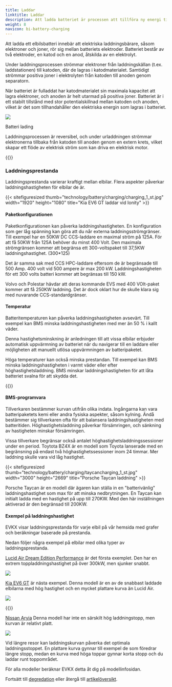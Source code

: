 ```yaml
---
title: Laddar
linktitle: Laddar
description: Att ladda batteriet är processen att tillföra ny energi till batteriet.
weight: 8
navicon: bi-battery-charging
---
```

<!-- markdownlint-disable MD033 -->
Att ladda ett elbilsbatteri innebär att elektriska laddningsbärare, såsom elektroner och joner, rör sig mellan batteriets elektroder. Batteriet består av två elektroder, en katod och en anod, åtskilda av en elektrolyt.

Under laddningsprocessen strömmar elektroner från laddningskällan (t.ex. laddstationen) till katoden, där de lagras i katodmaterialet. Samtidigt strömmar positiva joner i elektrolyten från katoden till anoden genom separatorn.

När batteriet är fulladdat har katodmaterialet sin maximala kapacitet att lagra elektroner, och anoden är helt utarmad på positiva joner. Batteriet är i ett stabilt tillstånd med stor potentialskillnad mellan katoden och anoden, vilket är det som tillhandahåller den elektriska energin som lagras i batteriet.

<figur>
<img src="batteryconceptcharging.drawio.svg" class="img-fluid mx-auto d-block">
<figcaption>
         <p class="lead text-center fw-semibold">
             Batteri lading
         </p>
     </figcaption>
</figur>

Laddningsprocessen är reversibel, och under urladdningen strömmar elektronerna tillbaka från katoden till anoden genom en extern krets, vilket skapar ett flöde av elektrisk ström som kan driva en elektrisk motor.

{{<evkxdisplayaddarticle />}}

### Laddningsprestanda

Laddningsprestanda varierar kraftigt mellan elbilar. Flera aspekter påverkar laddningshastigheten för elbilar de är.

{{< sitefiguresized thumb="technology/battery/charging/charging_1_st.jpg" width="1920" height="1080" title="Kia EV6 GT laddar vid Ionity" >}}

#### Paketkonfigurationen

Paketkonfigurationen kan påverka laddningshastigheten. En konfiguration som ger låg spänning kan göra att du når externa laddningsströmgränser. Till exempel har en 50KW DC CCS-laddare en maximal ström på 125A. För att få 50KW från 125A behöver du minst 400 Volt. Den maximala strömgränsen kommer att begränsa ett 300-voltspaket till 37,5KW laddningshastighet. (300*125)

Det är samma sak med CCS HPC-laddare eftersom de är begränsade till 500 Amp. 400 volt vid 500 ampere är max 200 kW. Laddningshastigheten för ett 300 volts batteri kommer att begränsas till 150 kW.

Volvo och Polestar hävdar att deras kommande EVS med 400 VOlt-paket kommer att få 250KW laddning. Det är dock oklart hur de skulle klara sig med nuvarande CCS-standardgränser.

#### Temperatur

Batteritemperaturen kan påverka laddningshastigheten avsevärt. Till exempel kan BMS minska laddningshastigheten med mer än 50 % i kallt väder.

Denna hastighetsminskning är anledningen till att vissa elbilar erbjuder automatisk uppvärmning av batteriet när du navigerar till en laddare eller möjligheten att manuellt utlösa uppvärmningen av batteripaketet.

Höga temperaturer kan också minska prestandan. Till exempel kan BMS minska laddningshastigheten i varmt väder eller efter höghastighetsladdning. BMS minskar laddningshastigheten för att låta batteriet svalna för att skydda det.

{{<evkxdisplayaddarticle />}}

#### BMS-programvara

Tillverkaren bestämmer kurvan utifrån olika indata. Ingångarna kan vara batteripaketets kemi eller andra fysiska aspekter, såsom kylning. Ändå bestämmer sig tillverkaren ofta för att balansera laddningshastigheten med batteritiden. Höghastighetsladdning påverkar försämringen, och sänkning av hastigheten minskar försämringen.

Vissa tillverkare begränsar också antalet höghastighetsladdningssessioner under en period. Toytota BZ4X är en modell som Toyota lanserade med en begränsning på endast två höghastighetssessioner inom 24 timmar. Mer laddning skulle vara vid låg hastighet.

{{< sitefiguresized thumb="technology/battery/charging/taycancharging_1_st.jpg" width="3000" height="2669" title="Porsche Taycan laddning" >}}

Porsche Taycan är en modell där ägaren kan ställa in en "batterivänlig" laddningshastighet som max för att minska nedbrytningen. En Taycan kan initialt ladda med en hastighet på upp till 270KW. Med den här inställningen aktiverad är den begränsad till 200KW.

#### Exempel på laddningshastighet

EVKX visar laddningsprestanda för varje elbil på vår hemsida med grafer och beräkningar baserade på prestanda.

Nedan följer några exempel på elbilar med olika typer av laddningsprestanda.

[Lucid Air Dream Edition Performance](/models/lucid/air/air_dream_edition_performance/chargingcurve/) är det första exemplet. Den har en extrem toppladdningshastighet på över 300kW, men sjunker snabbt.

<img src="/models/lucid/air/air_dream_edition_performance/chargingcurve.svg" class="img-fluid">

[Kia EV6 GT](/models/kia/ev6/ev6_gt/chargingcurve7/) är nästa exempel. Denna modell är en av de snabbast laddade elbilarna med hög hastighet och en mycket plattare kurva än Lucid Air.

<img src="/models/kia/ev6/ev6_gt/chargingcurve.svg" class="img-fluid">

{{<evkxdisplayaddarticle />}}

[Nissan Aryia](/models/nissan/ariya/ariya_87kwh_e-4orce/chargingcurve/) Denna modell har inte en särskilt hög laddningstopp, men kurvan är relativt platt.

<img src="/models/nissan/ariya/ariya_87kwh_e-4orce/chargingcurve.svg" class="img-fluid">

Vid längre resor kan laddningskurvan påverka det optimala laddningsstoppet. En plattare kurva gynnar till exempel de som föredrar längre stopp, medan en kurva med höga toppar gynnar korta stopp och du laddar runt toppområdet.

För alla modeller beräknar EVKX detta åt dig på modellinfosidan.

Fortsätt till [degredation](../degredation/) eller återgå till [artikelöversikt](../).